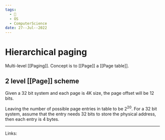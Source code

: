 ```yaml
---
tags:
  - 🌱
  - OS
  - ComputerScience 
date: 27--Jul--2022
---
```


# Hierarchical paging

Multi-level [[Paging]]. Concept is to [[Page]] a [[Page table]].

## 2 level [[Page]] scheme

Given a 32 bit system and each page is 4K size, the page offset will be 12 bits.

Leaving the number of possible page entries in table to be $2^{20}$. For a 32 bit system, assume that the entry needs 32 bits to store the physical address, then each entry is 4 bytes. 
 
 
 ---
Links: 